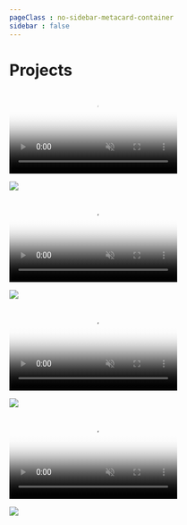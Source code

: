 ```yaml
---
pageClass : no-sidebar-metacard-container
sidebar : false
---
```


# Projects

<div class="tags-container">

<MetaCard link="/projects/daq.html" >
<video muted autoplay loop name="media" poster="~@buildAssets/pictures/daq-1.jpg" crossorigin="anonymous" class="image-transition" style="max-width:100%;margin-top:0px;" >
    <source src="~@buildAssets/pictures/daq.mp4" type="video/mp4" />Your browser does not support the video tag.
</video>
</MetaCard>

<MetaCard link="/projects/dr16.html" ><img src="~@buildAssets/pictures/dr16-3.jpg"> </MetaCard>

<MetaCard link="/projects/dr17.html" >
<video muted autoplay loop name="media" poster="~@buildAssets/pictures/dr17-9.jpg" crossorigin="anonymous" class="image-transition" style="max-width:100%;margin-top:0px;" >
    <source src="~@buildAssets/pictures/dr17-1.mp4" type="video/mp4" />Your browser does not support the video tag.
</video>
</MetaCard>

<MetaCard link="/projects/dyno.html" ><img src="~@buildAssets/pictures/dyno-6.png"> </MetaCard>

<MetaCard link="/projects/quark.html" >
<video muted autoplay loop name="media" poster="~@buildAssets/pictures/hello-world-intro.png" crossorigin="anonymous" class="image-transition" style="max-width:100%;margin-top:0px;" >
    <source src="~@buildAssets/pictures/hello-world-intro.mp4" type="video/mp4" />Your browser does not support the video tag.
</video>
</MetaCard>

<MetaCard link="/projects/radiator-design.html" ><img src="~@buildAssets/pictures/radiator-4.jpg"> </MetaCard>

<MetaCard link="/projects/steering-wheel.html" >
<video muted autoplay loop name="media" poster="~@buildAssets/pictures/steering-wheel-1.jpg" crossorigin="anonymous" class="image-transition" style="max-width:100%;margin-top:0px;" >
    <source src="~@buildAssets/pictures/electronic-steering-wheel.mp4" type="video/mp4" />Your browser does not support the video tag.
</video>
</MetaCard>

<MetaCard link="/projects/vgim.html" ><img src="~@buildAssets/pictures/vgim-13.jpg"> </MetaCard>

</div>
